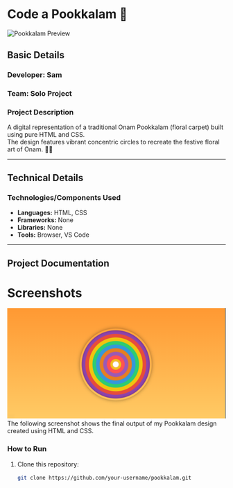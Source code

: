 # Code a Pookkalam 🎯
<img width="2048" height="1024" alt="Pookkalam Preview" src="https://github.com/user-attachments/assets/b30d4cbf-46ff-4bb1-ab85-def11e5896ab" />

## Basic Details
### Developer: Sam  
### Team: Solo Project  

### Project Description
A digital representation of a traditional Onam Pookkalam (floral carpet) built using pure HTML and CSS.  
The design features vibrant concentric circles to recreate the festive floral art of Onam. 🌸✨  

---

## Technical Details
### Technologies/Components Used
- **Languages:** HTML, CSS  
- **Frameworks:** None  
- **Libraries:** None  
- **Tools:** Browser, VS Code  

---

## Project Documentation
# Screenshots 
![image alt](https://github.com/SamMJoseph/Code-A-Pookkalam/blob/39d605da13810f45d73200ddc77efc58bc4ef9cb/Screenshot%202025-09-07%20092403.png)
The following screenshot shows the final output of my Pookkalam design created using HTML and CSS.   

### How to Run
1. Clone this repository:  
   ```bash
   git clone https://github.com/your-username/pookkalam.git
